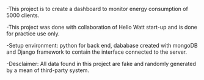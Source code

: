 -This project is to create a dashboard to monitor energy consumption of 5000 clients.

-This project was done with collaboration of Hello Watt start-up and is done for practice use only.

-Setup environment: python for back end, dababase created with mongoDB and Django framework to contain the interface connected to the server.

-Desclaimer: All data found in this project are fake and randomly generated by a mean of third-party system. 
